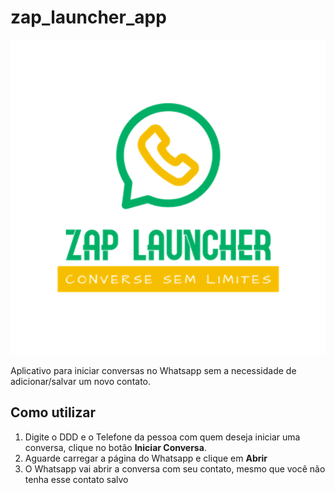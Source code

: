 # zap_launcher_app

![](./assets/images/icon2.png)

Aplicativo para iniciar conversas no Whatsapp sem a necessidade de adicionar/salvar um novo contato.

## Como utilizar

1. Digite o DDD e o Telefone da pessoa com quem deseja iniciar uma conversa, clique no botão **Iniciar Conversa**.
2. Aguarde carregar a página do Whatsapp e clique em **Abrir**
3. O Whatsapp vai abrir a conversa com seu contato, mesmo que você não tenha esse contato salvo
